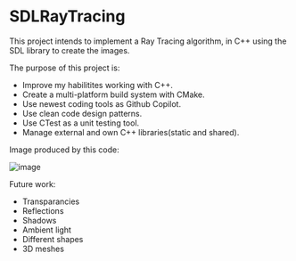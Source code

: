 # SDLRayTracing

This project intends to implement a Ray Tracing algorithm, in C++ using the SDL library to create the images.

The purpose of this project is:

- Improve my habilitites working with C++.
- Create a multi-platform build system with CMake.
- Use newest coding tools as Github Copilot.
- Use clean code design patterns.
- Use CTest as a unit testing tool.
- Manage external and own C++ libraries(static and shared).

Image produced by this code:

![image](https://user-images.githubusercontent.com/52278195/233790147-c3382aa9-5dcb-4197-8a35-e1fa591635c5.png)

Future work:

- Transparancies
- Reflections
- Shadows
- Ambient light
- Different shapes
- 3D meshes
